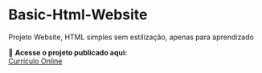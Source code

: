 # Basic-Html-Website

 Projeto Website, HTML simples sem estilização, apenas para aprendizado

🔗 **Acesse o projeto publicado aqui:**  
[Currículo Online](https://luana-brito-p.github.io/Basic-Html-Website/)